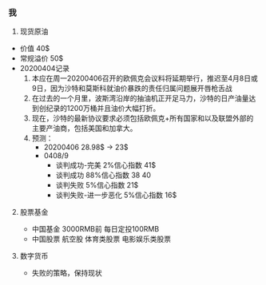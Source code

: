 
### 我
1. 现货原油
- 价值 40$
- 常规溢价 50$
- 20200404记录
    1. 本应在周一20200406召开的欧佩克会议料将延期举行，推迟至4月8日或9日，因为沙特和莫斯科就油价暴跌的责任归属问题展开唇枪舌战 
    2. 在过去的一个月里，波斯湾沿岸的抽油机正开足马力，沙特的日产油量达到创纪录的1200万桶并且油价大幅打折。
    3. 现在，沙特的最新协议要求必须包括欧佩克+所有国家和以及联盟外部的主要产油商，包括美国和加拿大。
    4. 预测：
        - 20200406 28.98$ -> 23$
        - 0408/9
            - 谈判成功-完美  2%信心指数  41$
            - 谈判成功       88%信心指数 38$~40$
            - 谈判失败       5%信心指数  21$
            - 谈判失败-进一步恶化  5%信心指数  16$
2. 股票基金 
    - 中国基金 3000RMB前 每日定投100RMB
    - 中国股票 航空股 体育类股票 电影娱乐类股票

3. 数字货币
    - 失败的策略，保持现状 